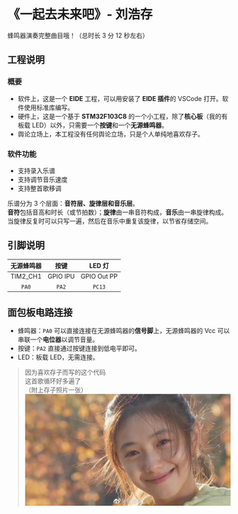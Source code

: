 
# 《一起去未来吧》- 刘浩存

蜂鸣器演奏完整曲目哦！（总时长 3 分 12 秒左右）

## 工程说明

### 概要

- 软件上，这是一个 **EIDE** 工程，可以用安装了 **EIDE 插件**的 VSCode 打开。软件使用标准库编写。
- 硬件上，这是一个基于 **STM32F103C8** 的一个小工程，除了**核心板**（我的有板载 LED）以外，只需要一个**按键**和一个**无源蜂鸣器**。
- 舆论立场上，本工程没有任何舆论立场，只是个人单纯地喜欢存子。

### 软件功能

- 支持录入乐谱
- 支持调节音乐速度
- 支持整首歌移调

乐谱分为 3 个层面：**音符层、旋律层和音乐层**。  
**音符**包括音高和时长（或节拍数）；**旋律**由一串音符构成，**音乐**由一串旋律构成。  
当旋律反复时可以只写一遍，然后在音乐中重复该旋律，以节省存储空间。

## 引脚说明

| 无源蜂鸣器 | 按键 | LED 灯 |
|:---:|:---:|:---:|
| TIM2_CH1 | GPIO IPU | GPIO Out PP |
| `PA0` | `PA2` | `PC13` |

## 面包板电路连接

- 蜂鸣器：`PA0` 可以直接连接在无源蜂鸣器的**信号脚**上，无源蜂鸣器的 Vcc 可以串联一个**电位器**以调节音量。
- 按键：`PA2` 直接通过按键连接到低电平即可。
- LED：板载 LED，无需连接。

> 因为喜欢存子而写的这个代码  
> 这首歌循环好多遍了  
> （附上存子照片一张）  
> ![刘浩存](./Image/LHC.jpg)
